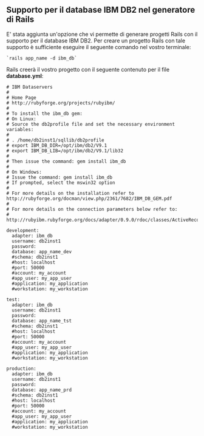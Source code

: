 ## Supporto per il database IBM DB2 nel generatore di Rails

E' stata aggiunta un'opzione che vi permette di generare progetti Rails con il supporto per il database IBM DB2. Per creare un progetto Rails con tale supporto è sufficiente eseguire il seguente comando nel vostro terminale:

	`rails app_name -d ibm_db`

Rails creerà il vostro progetto con il seguente contenuto per il file **database.yml**:

	# IBM Dataservers
	#
	# Home Page
	# http://rubyforge.org/projects/rubyibm/
	#
	# To install the ibm_db gem:
	# On Linux:
	# Source the db2profile file and set the necessary environment variables:
	#
	# . /home/db2inst1/sqllib/db2profile
	# export IBM_DB_DIR=/opt/ibm/db2/V9.1
	# export IBM_DB_LIB=/opt/ibm/db2/V9.1/lib32
	#
	# Then issue the command: gem install ibm_db
	#
	# On Windows:
	# Issue the command: gem install ibm_db
	# If prompted, select the mswin32 option
	#
	# For more details on the installation refer to http://rubyforge.org/docman/view.php/2361/7682/IBM_DB_GEM.pdf
	#
	# For more details on the connection parameters below refer to:
	# http://rubyibm.rubyforge.org/docs/adapter/0.9.0/rdoc/classes/ActiveRecord/ConnectionAdapters/IBM_DBAdapter.html

	development:
	  adapter: ibm_db
	  username: db2inst1
	  password:
	  database: app_name_dev
	  #schema: db2inst1
	  #host: localhost
	  #port: 50000
	  #account: my_account
	  #app_user: my_app_user
	  #application: my_application
	  #workstation: my_workstation

	test:
	  adapter: ibm_db
	  username: db2inst1
	  password:
	  database: app_name_tst
	  #schema: db2inst1
	  #host: localhost
	  #port: 50000
	  #account: my_account
	  #app_user: my_app_user
	  #application: my_application
	  #workstation: my_workstation

	production:
	  adapter: ibm_db
	  username: db2inst1
	  password:
	  database: app_name_prd
	  #schema: db2inst1
	  #host: localhost
	  #port: 50000
	  #account: my_account
	  #app_user: my_app_user
	  #application: my_application
	  #workstation: my_workstation